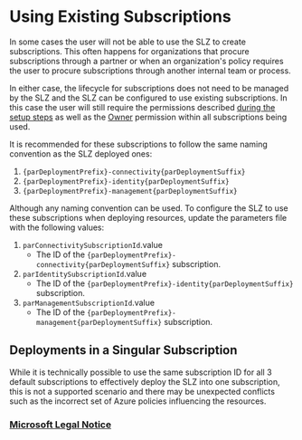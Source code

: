 # Using Existing Subscriptions

In some cases the user will not be able to use the SLZ to create subscriptions. This often happens for organizations that procure subscriptions through a partner or when an organization's policy requires the user to procure subscriptions through another internal team or process.

In either case, the lifecycle for subscriptions does not need to be managed by the SLZ and the SLZ can be configured to use existing subscriptions. In this case the user will still require the permissions described [during the setup steps](../05-Permissions-Tooling.md) as well as the [Owner](https://learn.microsoft.com/azure/role-based-access-control/built-in-roles#owner) permission within all subscriptions being used.

It is recommended for these subscriptions to follow the same naming convention as the SLZ deployed ones:
1. `{parDeploymentPrefix}-connectivity{parDeploymentSuffix}`
2. `{parDeploymentPrefix}-identity{parDeploymentSuffix}`
3. `{parDeploymentPrefix}-management{parDeploymentSuffix}`

Although any naming convention can be used. To configure the SLZ to use these subscriptions when deploying resources, update the parameters file with the following values:
1. `parConnectivitySubscriptionId`.value
   * The ID of the `{parDeploymentPrefix}-connectivity{parDeploymentSuffix}` subscription.
2. `parIdentitySubscriptionId`.value
   * The ID of the `{parDeploymentPrefix}-identity{parDeploymentSuffix}` subscription.
3. `parManagementSubscriptionId`.value
   * The ID of the `{parDeploymentPrefix}-management{parDeploymentSuffix}` subscription.

## Deployments in a Singular Subscription

While it is technically possible to use the same subscription ID for all 3 default subscriptions to effectively deploy the SLZ into one subscription, this is not a supported scenario and there may be unexpected conflicts such as the incorrect set of Azure policies influencing the resources.

### [Microsoft Legal Notice](../NOTICE.md)
